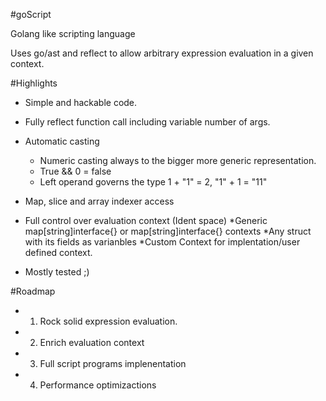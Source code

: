 #goScript

Golang like scripting language

Uses go/ast and reflect to allow arbitrary expression evaluation
in a given context.

#Highlights

* Simple and hackable code.

* Fully reflect function call including variable number of args.

* Automatic casting
  * Numeric casting  always to the bigger more generic representation.
  * True && 0 = false
  * Left operand governs the type 1 + "1" = 2,  "1" + 1 = "11"

* Map, slice and array indexer access

* Full control over evaluation context (Ident space)
  *Generic map[string]interface{} or map[string]interface{} contexts
  *Any struct with its fields as varianbles
  *Custom Context for implentation/user defined context.

* Mostly tested ;)

#Roadmap

* 1) Rock solid expression evaluation.
* 2) Enrich evaluation context
* 3) Full script programs implenentation
* 4) Performance optimizactions
